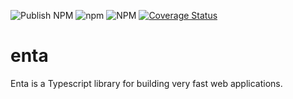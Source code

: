 ![Publish NPM](https://github.com/martinrossil/enta/workflows/Publish%20NPM/badge.svg)
![npm](https://img.shields.io/npm/v/enta)
![NPM](https://img.shields.io/npm/l/enta)
[![Coverage Status](https://coveralls.io/repos/github/martinrossil/enta/badge.svg?branch=main)](https://coveralls.io/github/martinrossil/enta?branch=main)

# enta
Enta is a Typescript library for building very fast web applications.
